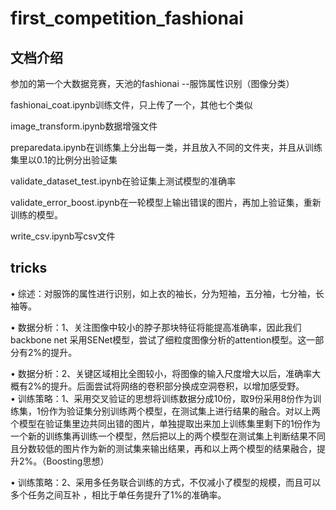 # first_competition_fashionai

## 文档介绍

参加的第一个大数据竞赛，天池的fashionai --服饰属性识别（图像分类）

fashionai_coat.ipynb训练文件，只上传了一个，其他七个类似

image_transform.ipynb数据增强文件

preparedata.ipynb在训练集上分出每一类，并且放入不同的文件夹，并且从训练集里以0.1的比例分出验证集

validate_dataset_test.ipynb在验证集上测试模型的准确率

validate_error_boost.ipynb在一轮模型上输出错误的图片，再加上验证集，重新训练的模型。

write_csv.ipynb写csv文件

## tricks

•	综述：对服饰的属性进行识别，如上衣的袖长，分为短袖，五分袖，七分袖，长袖等。

•	数据分析：1、关注图像中较小的脖子那块特征将能提高准确率，因此我们backbone net 采用SENet模型，尝试了细粒度图像分析的attention模型。这一部分有2%的提升。      

•	数据分析：2、关键区域相比全图较小，将图像的输入尺度增大以后，准确率大概有2%的提升。后面尝试将网络的卷积部分换成空洞卷积，以增加感受野。                              
•	训练策略：1、采用交叉验证的思想将训练数据分成10份，取9份采用8份作为训练集，1份作为验证集分别训练两个模型，在测试集上进行结果的融合。对以上两个模型在验证集里边共同出错的图片，单独提取出来加上训练集里剩下的1份作为一个新的训练集再训练一个模型，然后把以上的两个模型在测试集上判断结果不同且分数较低的图片作为新的测试集来输出结果，再和以上两个模型的结果融合，提升2%。（Boosting思想）

•	训练策略：2、采用多任务联合训练的方式，不仅减小了模型的规模，而且可以多个任务之间互补 ，相比于单任务提升了1%的准确率。
